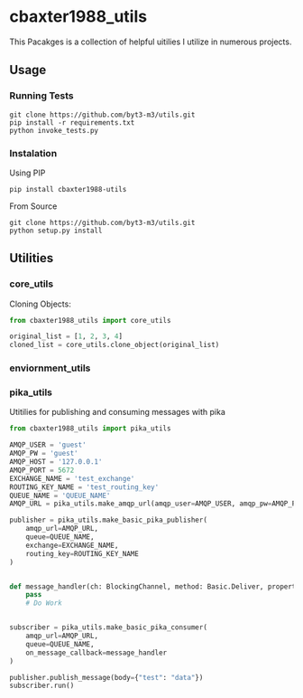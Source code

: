 # cbaxter1988_utils

This Pacakges is a collection of helpful uitilies I utilize in numerous projects. 

## Usage

### Running Tests 
```text
git clone https://github.com/byt3-m3/utils.git
pip install -r requirements.txt 
python invoke_tests.py
```

### Instalation 
Using PIP
```text
pip install cbaxter1988-utils 
```

From Source
```text
git clone https://github.com/byt3-m3/utils.git 
python setup.py install 
```


## Utilities 

### core_utils
Cloning Objects:
```python
from cbaxter1988_utils import core_utils

original_list = [1, 2, 3, 4]
cloned_list = core_utils.clone_object(original_list)

```


### enviornment_utils


### pika_utils
Utitilies for publishing and consuming messages with pika 

```python
from cbaxter1988_utils import pika_utils

AMQP_USER = 'guest'
AMQP_PW = 'guest'
AMQP_HOST = '127.0.0.1'
AMQP_PORT = 5672
EXCHANGE_NAME = 'test_exchange'
ROUTING_KEY_NAME = 'test_routing_key'
QUEUE_NAME = 'QUEUE_NAME'
AMQP_URL = pika_utils.make_amqp_url(amqp_user=AMQP_USER, amqp_pw=AMQP_PW, amqp_host=AMQP_HOST, amqp_port=AMQP_PORT)

publisher = pika_utils.make_basic_pika_publisher(
    amqp_url=AMQP_URL,
    queue=QUEUE_NAME,
    exchange=EXCHANGE_NAME,
    routing_key=ROUTING_KEY_NAME
)


def message_handler(ch: BlockingChannel, method: Basic.Deliver, properties: BasicProperties, body):
    pass
    # Do Work


subscriber = pika_utils.make_basic_pika_consumer(
    amqp_url=AMQP_URL,
    queue=QUEUE_NAME,
    on_message_callback=message_handler
)

publisher.publish_message(body={"test": "data"})
subscriber.run()
```